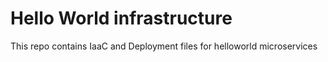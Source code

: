 # Hello World infrastructure 

This repo contains IaaC and Deployment files for helloworld microservices